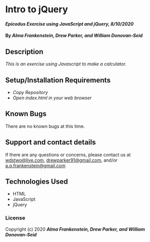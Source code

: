 # Intro to jQuery

#### _Epicodus Exercise using JavaScript and jQuery, 8/10/2020_

#### By _**Alma Frankenstein, Drew Parker, and William Donovan-Seid**_

## Description

_This is an exercise using Javascript to make a calculator._

## Setup/Installation Requirements

* _Copy Repository_
* _Open index.html in your web browser_

## Known Bugs

There are no known bugs at this time.

## Support and contact details

If there are any questions or concerns, please contact us at wdstwo@live.com, drewparker91@gmail.com, and/or a.q.frankenstein@gmail.com

## Technologies Used

* HTML
* JavaScript
* jQuery

### License

Copyright (c) 2020 **_Alma Frankenstein, Drew Parker, and William Donovan-Seid_**
